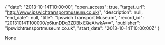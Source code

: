 {
  "date": "2013-10-14T10:00:00", 
  "open_access": true, 
  "target_url": "http://www.ipswichtransportmuseum.co.uk/", 
  "description": null, 
  "end_date": null, 
  "title": "Ipswich Transport Museum", 
  "record_id": "20131014T100000/p6iunDDq3ZDBlxEQeA/wkA==", 
  "publisher": "ipswichtransportmuseum.co.uk", 
  "start_date": "2013-10-14T10:00:00Z"
}

None